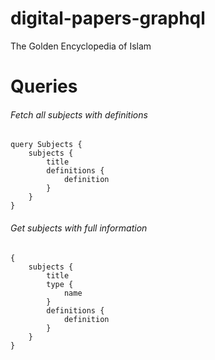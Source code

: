 # digital-papers-graphql
 The Golden Encyclopedia of Islam

# Queries

###### Fetch all subjects with definitions

```
query Subjects {
	subjects {
		title
		definitions {
			definition
		}
	}
}
```

###### Get subjects with full information

```
{
    subjects {
		title
		type {
			name
		}
		definitions {
			definition
		}
	}
}
```